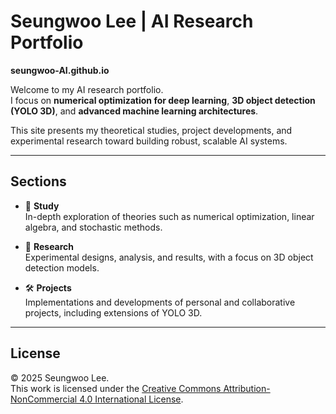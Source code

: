 # Seungwoo Lee | AI Research Portfolio
**seungwoo-AI.github.io**

Welcome to my AI research portfolio.  
I focus on **numerical optimization for deep learning**, **3D object detection (YOLO 3D)**, and **advanced machine learning architectures**.

This site presents my theoretical studies, project developments, and experimental research toward building robust, scalable AI systems.

---

## Sections

- 📖 **Study**  
  In-depth exploration of theories such as numerical optimization, linear algebra, and stochastic methods.

- 🔬 **Research**  
  Experimental designs, analysis, and results, with a focus on 3D object detection models.

- 🛠️ **Projects**  
  Implementations and developments of personal and collaborative projects, including extensions of YOLO 3D.

---

## License

© 2025 Seungwoo Lee.  
This work is licensed under the [Creative Commons Attribution-NonCommercial 4.0 International License](https://creativecommons.org/licenses/by-nc/4.0/).
